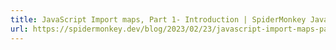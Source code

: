 ```yaml
---
title: JavaScript Import maps, Part 1- Introduction | SpiderMonkey JavaScript/WebAssembly Engine
url: https://spidermonkey.dev/blog/2023/02/23/javascript-import-maps-part-1-introduction.html?s=09
---
```

